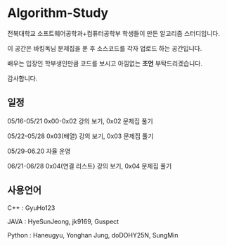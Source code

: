 # Algorithm-Study

전북대학교 소프트웨어공학과+컴퓨터공학부 학생들이 만든 알고리즘 스터디입니다.


이 공간은 바킹독님 문제집을 푼 후 소스코드를 각자 업로드 하는 공간입니다.


배우는 입장인 학부생인만큼 코드를 보시고 아낌없는 **조언** 부탁드리겠습니다.


감사합니다.

## 일정

05/16-05/21  0x00-0x02 강의 보기, 0x02 문제집 풀기


05/22-05/28  0x03(배열) 강의 보기, 0x03 문제집 풀기


05/29-06.20  자율 운영


06/21-06/28  0x04(연결 리스트) 강의 보기, 0x04 문제집 풀기

## 사용언어

C++ : GyuHo123

JAVA : HyeSunJeong, jk9169, Guspect

Python : Haneugyu, Yonghan Jung, doDOHY25N, SungMin

